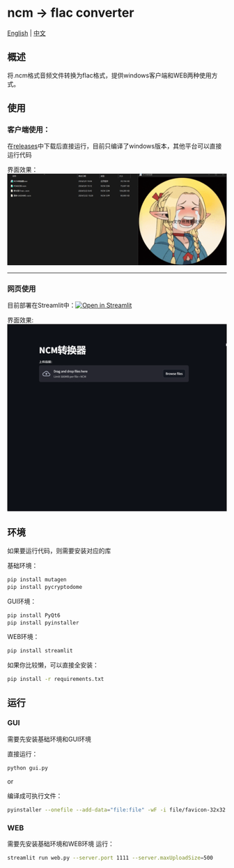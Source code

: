 # ncm -> flac converter

[English](./README_EN.md) | [中文](./README.md)

## 概述

将.ncm格式音频文件转换为flac格式，提供windows客户端和WEB两种使用方式。

## 使用

### 客户端使用：
在[releases](https://github.com/lissettecarlr/ncmdump/releases)中下载后直接运行，目前只编译了windows版本，其他平台可以直接运行代码

界面效果：
![s3](./file/s3.gif)

----------------------

### 网页使用
目前部署在Streamlit中：[![Open in Streamlit](https://static.streamlit.io/badges/streamlit_badge_black_white.svg)](https://ncmdump.streamlit.app/)


界面效果:
![s2](./file/s2.gif)



##  环境
如果要运行代码，则需要安装对应的库

基础环境：
```bash
pip install mutagen
pip install pycryptodome
```

GUI环境：
```bash
pip install PyQt6
pip install pyinstaller
```

WEB环境：
```bash
pip install streamlit
```

如果你比较懒，可以直接全安装：
```bash
pip install -r requirements.txt
```

## 运行

### GUI

需要先安装基础环境和GUI环境

直接运行：
```bash
python gui.py
```

or

编译成可执行文件：
```bash
pyinstaller --onefile --add-data="file:file" -wF -i file/favicon-32x32.png -n "NCM转换器" .\gui.py
```


### WEB
需要先安装基础环境和WEB环境
运行：
```bash
streamlit run web.py --server.port 1111 --server.maxUploadSize=500
```




